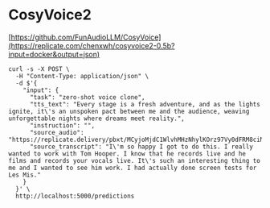# CosyVoice2
[https://github.com/FunAudioLLM/CosyVoice](https://replicate.com/chenxwh/cosyvoice2-0.5b?input=docker&output=json)

```code
curl -s -X POST \
  -H "Content-Type: application/json" \
  -d $'{
    "input": {
      "task": "zero-shot voice clone",
      "tts_text": "Every stage is a fresh adventure, and as the lights ignite, it\'s an unspoken pact between me and the audience, weaving unforgettable nights where dreams meet reality.",
      "instruction": "",
      "source_audio": "https://replicate.delivery/pbxt/MCyjoMjdC1WlvhMHzNhylKOrz97Vy0dFRM8ciNtq5siWG3pj/En_3_prompt.wav",
      "source_transcript": "I\'m so happy I got to do this. I really wanted to work with Tom Hooper. I know that he records live and he films and records your vocals live. It\'s such an interesting thing to me and I wanted to see him work. I had actually done screen tests for Les Mis."
    }
  }' \
  http://localhost:5000/predictions
```
